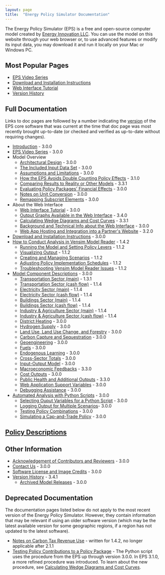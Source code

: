 ```yaml
---
layout: page
title:  "Energy Policy Simulator Documentation"
---
```


The Energy Policy Simulator (EPS) is a free and open-source computer model created by [Energy Innovation LLC](https://energyinnovation.org/).  You can use the model on this website through your web browser or, to use advanced features or modify its input data, you may download it and run it locally on your Mac or Windows PC.

## Most Popular Pages

* [EPS Video Series](video-series.html)
* [Download and Installation Instructions](download.html)
* [Web Interface Tutorial](online-model-tutorial.html)
* [Version History](version-history.html)

## Full Documentation

Links to doc pages are followed by a number indicating the [version](version-history.html) of the EPS core software that was current at the time that doc page was most recently brought up-to-date (or checked and verified as up-to-date without requiring changes).

* [Introduction](introduction.html) - 3.0.0
* [EPS Video Series](video-series.html) - 3.0.0
* Model Overview
  * [Architectural Design](architectural-design.html) - 3.0.0
  * [The Included Input Data Set](input-data.html) - 3.0.0
  * [Assumptions and Limitations](assumptions.html) - 3.0.0
  * [How the EPS Avoids Double Counting Policy Effects](how-the-eps-avoids-double-counting.html) - 3.1.0
  * [Comparing Results to Reality or Other Models](comparing-results.html) - 3.3.1
  * [Evaluating Policy Packages' Financial Effects](evaluating-package-financials.html) - 3.0.0
  * [Notes on Unit Conversion](unit-conversion.html) - 3.0.0
  * [Remapping Subscript Elements](remapping.html) - 3.0.0
* About the Web Interface
  * [Web Interface Tutorial](online-model-tutorial.html) - 3.0.0
  * [Output Graphs Available in the Web Interface](web-interface-graphs.html) - 3.4.0
  * [Calculating Wedge Diagrams and Cost Curves](calculating-wedge-diagrams-and-cost-curves.html) - 3.3.1
  * [Background and Technical Info about the Web Interface](background-and-technical-info.html) - 3.0.0
  * [Web App Hosting and Integration into a Partner's Website](integrating-the-web-app.html) - 3.2.0
* [Download and Installation Instructions](download.html) - 3.0.0
* [How to Conduct Analysis in Vensim Model Reader](how-to-conduct-analysis.html) - 1.4.2
  * [Running the Model and Setting Policy Levers](running-the-model.html) - 1.1.2
  * [Visualizing Output](visualizing-output.html) - 1.1.2
  * [Creating and Managing Scenarios](creating-and-managing-scenarios.html) - 1.1.2
  * [Adjusting Policy Implementation Schedules](adjusting-plcy-impl-schd.html) - 1.1.2
  * [Troubleshooting Vensim Model Reader Issues](troubleshooting-vensim.html) - 1.1.2
* [Model Component Descriptions](model-component-descriptions.html) - 3.0.0
  * [Transportation Sector (main)](transportation-sector-main.html) - 1.3.1
  * [Transportation Sector (cash flow)](transportation-sector-cash.html) - 1.1.4
  * [Electricity Sector (main)](electricity-sector-main.html) - 1.1.4
  * [Electricity Sector (cash flow)](electricity-sector-cash.html) - 1.1.4
  * [Buildings Sector (main)](buildings-sector-main.html) - 1.1.4
  * [Buildings Sector (cash flow)](buildings-sector-cash.html) - 1.1.4
  * [Industry & Agriculture Sector (main)](industry-ag-main.html) - 1.1.4
  * [Industry & Agriculture Sector (cash flow)](industry-ag-cash.html) - 1.1.4
  * [District Heating](district-heating.html) - 3.0.0
  * [Hydrogen Supply](hydrogen-supply.html) - 3.0.0
  * [Land Use, Land Use Change, and Forestry](lulucf.html) - 3.0.0
  * [Carbon Capture and Sequestration](ccs.html) - 3.0.0
  * [Geoengineering](geoengineering.html) - 3.0.0
  * [Fuels](fuels.html) - 3.0.0
  * [Endogenous Learning](endogenous-learning.html) - 3.0.0
  * [Cross-Sector Totals](cross-sector-totals.html) - 3.0.0
  * [Input-Output Model](io-model.html) - 3.0.0
  * [Macroeconomic Feedbacks](macro-feedbacks.html) - 3.3.0
  * [Cost Outputs](cost-outputs.html) - 3.0.0
  * [Public Health and Additional Outputs](additional-outputs.html) - 3.3.0
  * [Web Application Support Variables](web-app-support.html) - 3.0.0
  * [Debugging Assistance](debugging-assistance.html) - 3.0.0
* [Automated Analysis with Python Scripts](automated-analysis.html) - 3.0.0
  * [Selecting Ouput Variables for a Python Script](selecting-output-variables.html) - 3.0.0
  * [Logging Output for Multiple Scenarios](logging-output.html)- 3.0.0
  * [Testing Policy Combinations](testing-policy-combinations.html) - 3.0.0
  * [Simulating a Cap-and-Trade Policy](simulating-cap-and-trade.html) - 3.0.0

## [Policy Descriptions](policy-design-index.html)

## Other Information

* [Acknowledgement of Contributors and Reviewers](acknowledgement.html) - 3.0.0
* [Contact Us](contact.html) - 3.0.0
* [Software License and Image Credits](software-license.html) - 3.0.0
* [Version History](version-history.html) - 3.4.1
  * [Archived Model Releases](archived-releases.html) - 3.0.0

## Deprecated Documentation

The documentation pages listed below do not apply to the most recent version of the Energy Policy Simulator.  However, they contain information that may be relevant if using an older software version (which may be the latest available version for some geographic regions, if a region has not updated to the latest software).

  * [Notes on Carbon Tax Revenue Use](carbon-tax-revenue-use.html) - written for 1.4.2, no longer applicable after 2.1.1
  * [Testing Policy Contributions to a Policy Package](testing-policy-contributions.html) - The Python script uses the procedure from the EPS up through version 3.0.0.  In EPS 3.1.0, a more refined procedure was introduced.  To learn about the new procedure, see [Calculating Wedge Diagrams and Cost Curves](calculating-wedge-diagrams-and-cost-curves.html).